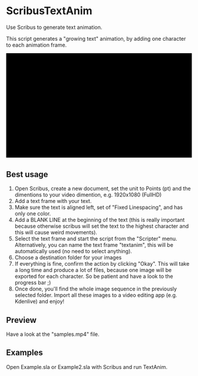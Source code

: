 # ScribusTextAnim
Use Scribus to generate text animation.

This script generates a "growing text" animation, by adding one character to each animation frame.

![screenshot](https://raw.githubusercontent.com/sonejostudios/ScribusTextAnim/master/samples.gif "Scribus TextAnim")

## Best usage
1. Open Scribus, create a new document, set the unit to Points (pt) and the dimentions to your video dimention, e.g. 1920x1080 (FullHD)
2. Add a text frame with your text.
3. Make sure the text is aligned left, set of "Fixed Linespacing", and has only one color.
4. Add a BLANK LINE at the beginning of the text (this is really important because otherwise scribus will set the text to the highest character and this will cause weird movements).
5. Select the text frame and start the script from the "Scripter" menu. Alternatively, you can name the text frame "textanim", this will be automatically used (no need to select anything).
6. Choose a destination folder for your images
7. If everything is fine, confirm the action by clicking "Okay". This will take a long time and produce a lot of files, because one image will be exported for each character. So be patient and have a look to the progress bar ;)
8. Once done, you'll find the whole image sequence in the previously selected folder. Import all these images to a video editing app (e.g. Kdenlive) and enjoy!

## Preview
Have a look at the "samples.mp4" file.

## Examples
Open Example.sla or Example2.sla with Scribus and run TextAnim.
